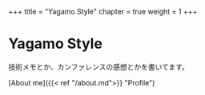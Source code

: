 +++
title = "Yagamo Style"
chapter = true
weight = 1
+++

# Yagamo Style
技術メモとか、カンファレンスの感想とかを書いてます。

[About me]({{< ref "/about.md">}} "Profile")

